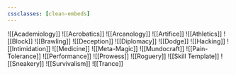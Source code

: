 ```yaml
---
cssclasses: [clean-embeds]
---
```

![[Academiology]]
![[Acrobatics]]
![[Arcanology]]
![[Artifice]]
![[Athletics]]
![[Block]]
![[Brawling]]
![[Deception]]
![[Diplomacy]]
![[Dodge]]
![[Hacking]]
![[Intimidation]]
![[Medicine]]
![[Meta-Magic]]
![[Mundocraft]]
![[Pain-Tolerance]]
![[Performance]]
![[Prowess]]
![[Roguery]]
![[Skill Template]]
![[Sneakery]]
![[Survivalism]]
![[Trance]]
